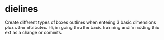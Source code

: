 # dielines
Create different types of boxes outlines when entering 3 basic dimensions plus other attributes.
Hi, im going thru the basic trainning andi'm adding this ext as a change or commits.
